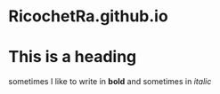 # RicochetRa.github.io

# This is a heading

sometimes I like to write in **bold** and sometimes in *italic*
